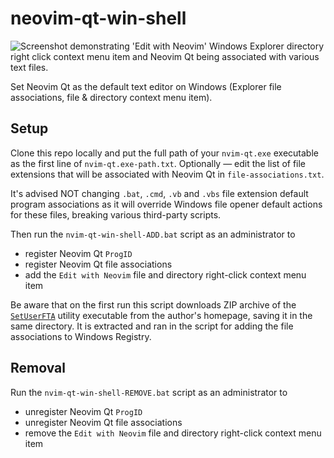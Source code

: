 # neovim-qt-win-shell
![Screenshot demonstrating 'Edit with Neovim' Windows Explorer directory right click context menu item and Neovim Qt being associated with various text files.](https://i.imgur.com/SE9ia2U.png)

Set Neovim Qt as the default text editor on Windows (Explorer file associations, file & directory context menu item).
## Setup

Clone this repo locally and put the full path of your `nvim-qt.exe` executable as the first line of `nvim-qt.exe-path.txt`. Optionally — edit the list of file extensions that will be associated with Neovim Qt in `file-associations.txt`.

It's advised NOT changing `.bat`, `.cmd`, `.vb` and `.vbs` file extension default program associations as it will override Windows file opener default actions for these files, breaking various third-party scripts.

Then run the `nvim-qt-win-shell-ADD.bat` script as an administrator to
- register Neovim Qt `ProgID`
- register Neovim Qt file associations
- add the `Edit with Neovim` file and directory right-click context menu item

Be aware that on the first run this script downloads ZIP archive of the [`SetUserFTA`](https://kolbi.cz/blog/2017/10/25/setuserfta-userchoice-hash-defeated-set-file-type-associations-per-user/) utility executable from the author's homepage, saving it in the same directory. It is extracted and ran in the script for adding the file associations to Windows Registry.

## Removal
Run the `nvim-qt-win-shell-REMOVE.bat` script as an administrator to
- unregister Neovim Qt `ProgID`
- unregister Neovim Qt file associations
- remove the `Edit with Neovim` file and directory right-click context menu item
